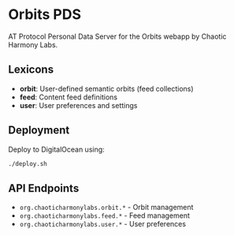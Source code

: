 # Orbits PDS

AT Protocol Personal Data Server for the Orbits webapp by Chaotic Harmony Labs.

## Lexicons

- **orbit**: User-defined semantic orbits (feed collections)
- **feed**: Content feed definitions
- **user**: User preferences and settings

## Deployment

Deploy to DigitalOcean using:

```bash
./deploy.sh
```

## API Endpoints

- `org.chaoticharmonylabs.orbit.*` - Orbit management
- `org.chaoticharmonylabs.feed.*` - Feed management  
- `org.chaoticharmonylabs.user.*` - User preferences